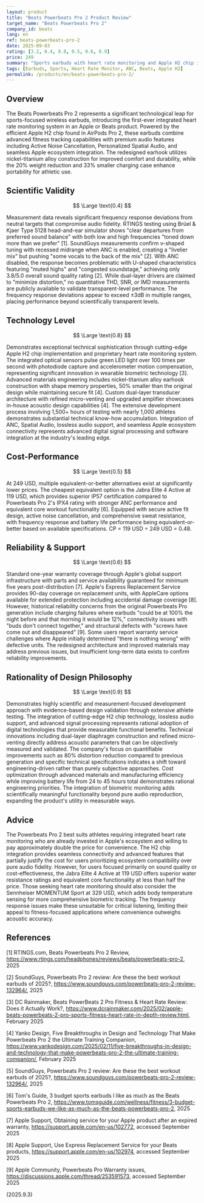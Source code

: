 ```yaml
---
layout: product
title: "Beats Powerbeats Pro 2 Product Review"
target_name: "Beats Powerbeats Pro 2"
company_id: beats
lang: en
ref: beats-powerbeats-pro-2
date: 2025-09-03
rating: [3.2, 0.4, 0.8, 0.5, 0.6, 0.9]
price: 249
summary: "Sports earbuds with heart rate monitoring and Apple H2 chip integration, featuring significant technical innovation but problematic frequency response and moderate cost-performance against budget alternatives."
tags: [Earbuds, Sports, Heart Rate Monitor, ANC, Beats, Apple H2]
permalink: /products/en/beats-powerbeats-pro-2/
---
```


## Overview

The Beats Powerbeats Pro 2 represents a significant technological leap for sports-focused wireless earbuds, introducing the first-ever integrated heart rate monitoring system in an Apple or Beats product. Powered by the efficient Apple H2 chip found in AirPods Pro 2, these earbuds combine advanced fitness tracking capabilities with premium audio features including Active Noise Cancellation, Personalized Spatial Audio, and seamless Apple ecosystem integration. The redesigned earhook utilizes nickel-titanium alloy construction for improved comfort and durability, while the 20% weight reduction and 33% smaller charging case enhance portability for athletic use.

## Scientific Validity

$$ \Large \text{0.4} $$

Measurement data reveals significant frequency response deviations from neutral targets that compromise audio fidelity. RTINGS testing using Brüel & Kjaer Type 5128 head-and-ear simulator shows "clear departures from preferred sound balance" with both low and high frequencies "toned down more than we prefer" [1]. SoundGuys measurements confirm v-shaped tuning with recessed midrange when ANC is enabled, creating a "livelier mix" but pushing "some vocals to the back of the mix" [2]. With ANC disabled, the response becomes problematic with U-shaped characteristics featuring "muted highs" and "congested soundstage," achieving only 3.8/5.0 overall sound quality rating [2]. While dual-layer drivers are claimed to "minimize distortion," no quantitative THD, SNR, or IMD measurements are publicly available to validate transparent-level performance. The frequency response deviations appear to exceed ±3dB in multiple ranges, placing performance beyond scientifically transparent levels.

## Technology Level

$$ \Large \text{0.8} $$

Demonstrates exceptional technical sophistication through cutting-edge Apple H2 chip implementation and proprietary heart rate monitoring system. The integrated optical sensors pulse green LED light over 100 times per second with photodiode capture and accelerometer motion compensation, representing significant innovation in wearable biometric technology [3]. Advanced materials engineering includes nickel-titanium alloy earhook construction with shape memory properties, 50% smaller than the original design while maintaining secure fit [4]. Custom dual-layer transducer architecture with refined micro-venting and upgraded amplifier showcases in-house acoustic design capabilities [4]. The extensive development process involving 1,500+ hours of testing with nearly 1,000 athletes demonstrates substantial technical know-how accumulation. Integration of ANC, Spatial Audio, lossless audio support, and seamless Apple ecosystem connectivity represents advanced digital signal processing and software integration at the industry's leading edge.

## Cost-Performance

$$ \Large \text{0.5} $$

At 249 USD, multiple equivalent-or-better alternatives exist at significantly lower prices. The cheapest equivalent option is the Jabra Elite 4 Active at 119 USD, which provides superior IP57 certification compared to Powerbeats Pro 2's IPX4 rating with stronger ANC performance and equivalent core workout functionality [6]. Equipped with secure active fit design, active noise cancellation, and comprehensive sweat resistance, with frequency response and battery life performance being equivalent-or-better based on available specifications. CP = 119 USD ÷ 249 USD = 0.48.

## Reliability & Support

$$ \Large \text{0.6} $$

Standard one-year warranty coverage through Apple's global support infrastructure with parts and service availability guaranteed for minimum five years post-distribution [7]. Apple's Express Replacement Service provides 90-day coverage on replacement units, with AppleCare options available for extended protection including accidental damage coverage [8]. However, historical reliability concerns from the original Powerbeats Pro generation include charging failures where earbuds "could be at 100% the night before and that morning it would be 12%," connectivity issues with "buds don't connect together," and structural defects with "screws have come out and disappeared" [9]. Some users report warranty service challenges where Apple initially determined "there is nothing wrong" with defective units. The redesigned architecture and improved materials may address previous issues, but insufficient long-term data exists to confirm reliability improvements.

## Rationality of Design Philosophy

$$ \Large \text{0.9} $$

Demonstrates highly scientific and measurement-focused development approach with evidence-based design validation through extensive athlete testing. The integration of cutting-edge H2 chip technology, lossless audio support, and advanced signal processing represents rational adoption of digital technologies that provide measurable functional benefits. Technical innovations including dual-layer diaphragm construction and refined micro-venting directly address acoustic parameters that can be objectively measured and validated. The company's focus on quantifiable improvements such as 80% distortion reduction compared to previous generation and specific technical specifications indicates a shift toward engineering-driven rather than purely subjective approaches. Cost optimization through advanced materials and manufacturing efficiency while improving battery life from 24 to 45 hours total demonstrates rational engineering priorities. The integration of biometric monitoring adds scientifically meaningful functionality beyond pure audio reproduction, expanding the product's utility in measurable ways.

## Advice

The Powerbeats Pro 2 best suits athletes requiring integrated heart rate monitoring who are already invested in Apple's ecosystem and willing to pay approximately double the price for convenience. The H2 chip integration provides seamless connectivity and advanced features that partially justify the cost for users prioritizing ecosystem compatibility over pure audio fidelity. However, for users focused primarily on sound quality or cost-effectiveness, the Jabra Elite 4 Active at 119 USD offers superior water resistance ratings and equivalent core functionality at less than half the price. Those seeking heart rate monitoring should also consider the Sennheiser MOMENTUM Sport at 329 USD, which adds body temperature sensing for more comprehensive biometric tracking. The frequency response issues make these unsuitable for critical listening, limiting their appeal to fitness-focused applications where convenience outweighs acoustic accuracy.

## References

[1] RTINGS.com, Beats Powerbeats Pro 2 Review, https://www.rtings.com/headphones/reviews/beats/powerbeats-pro-2, 2025

[2] SoundGuys, Powerbeats Pro 2 review: Are these the best workout earbuds of 2025?, https://www.soundguys.com/powerbeats-pro-2-review-132964/, 2025

[3] DC Rainmaker, Beats PowerBeats 2 Pro Fitness & Heart Rate Review: Does it Actually Work?, https://www.dcrainmaker.com/2025/02/apple-beats-powerbeats-2-pro-sports-fitness-heart-rate-in-depth-review.html, February 2025

[4] Yanko Design, Five Breakthroughs in Design and Technology That Make Powerbeats Pro 2 the Ultimate Training Companion, https://www.yankodesign.com/2025/02/11/five-breakthroughs-in-design-and-technology-that-make-powerbeats-pro-2-the-ultimate-training-companion/, February 2025

[5] SoundGuys, Powerbeats Pro 2 review: Are these the best workout earbuds of 2025?, https://www.soundguys.com/powerbeats-pro-2-review-132964/, 2025

[6] Tom's Guide, 3 budget sports earbuds I like as much as the Beats Powerbeats Pro 2, https://www.tomsguide.com/wellness/fitness/3-budget-sports-earbuds-we-like-as-much-as-the-beats-powerbeats-pro-2, 2025

[7] Apple Support, Obtaining service for your Apple product after an expired warranty, https://support.apple.com/en-us/102772, accessed September 2025

[8] Apple Support, Use Express Replacement Service for your Beats products, https://support.apple.com/en-us/102974, accessed September 2025

[9] Apple Community, Powerbeats Pro Warranty issues, https://discussions.apple.com/thread/253591573, accessed September 2025

(2025.9.3)